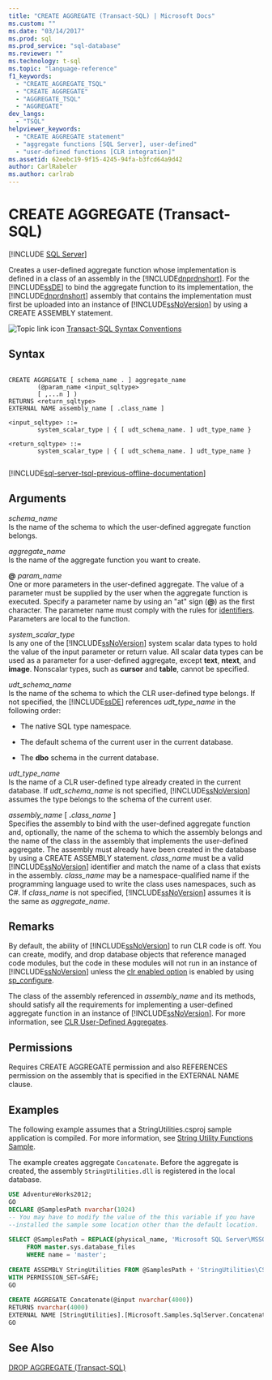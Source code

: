 ```yaml
---
title: "CREATE AGGREGATE (Transact-SQL) | Microsoft Docs"
ms.custom: ""
ms.date: "03/14/2017"
ms.prod: sql
ms.prod_service: "sql-database"
ms.reviewer: ""
ms.technology: t-sql
ms.topic: "language-reference"
f1_keywords: 
  - "CREATE_AGGREGATE_TSQL"
  - "CREATE AGGREGATE"
  - "AGGREGATE_TSQL"
  - "AGGREGATE"
dev_langs: 
  - "TSQL"
helpviewer_keywords: 
  - "CREATE AGGREGATE statement"
  - "aggregate functions [SQL Server], user-defined"
  - "user-defined functions [CLR integration]"
ms.assetid: 62eebc19-9f15-4245-94fa-b3fcd64a9d42
author: CarlRabeler
ms.author: carlrab
---
```

# CREATE AGGREGATE (Transact-SQL)
[!INCLUDE [SQL Server](../../includes/applies-to-version/sqlserver.md)]

  Creates a user-defined aggregate function whose implementation is defined in a class of an assembly in the [!INCLUDE[dnprdnshort](../../includes/dnprdnshort-md.md)]. For the [!INCLUDE[ssDE](../../includes/ssde-md.md)] to bind the aggregate function to its implementation, the [!INCLUDE[dnprdnshort](../../includes/dnprdnshort-md.md)] assembly that contains the implementation must first be uploaded into an instance of [!INCLUDE[ssNoVersion](../../includes/ssnoversion-md.md)] by using a CREATE ASSEMBLY statement.  
  
 ![Topic link icon](../../database-engine/configure-windows/media/topic-link.gif "Topic link icon") [Transact-SQL Syntax Conventions](../../t-sql/language-elements/transact-sql-syntax-conventions-transact-sql.md)  
  
## Syntax  
  
```syntaxsql
  
CREATE AGGREGATE [ schema_name . ] aggregate_name  
        (@param_name <input_sqltype>   
        [ ,...n ] )  
RETURNS <return_sqltype>  
EXTERNAL NAME assembly_name [ .class_name ]  
  
<input_sqltype> ::=  
        system_scalar_type | { [ udt_schema_name. ] udt_type_name }  
  
<return_sqltype> ::=  
        system_scalar_type | { [ udt_schema_name. ] udt_type_name }  
  
```  
  
[!INCLUDE[sql-server-tsql-previous-offline-documentation](../../includes/sql-server-tsql-previous-offline-documentation.md)]

## Arguments
 *schema_name*  
 Is the name of the schema to which the user-defined aggregate function belongs.  
  
 *aggregate_name*  
 Is the name of the aggregate function you want to create.  
  
 **@** _param_name_  
 One or more parameters in the user-defined aggregate. The value of a parameter must be supplied by the user when the aggregate function is executed. Specify a parameter name by using an "at" sign (**@**) as the first character. The parameter name must comply with the rules for [identifiers](../../relational-databases/databases/database-identifiers.md). Parameters are local to the function.  
  
 *system_scalar_type*  
 Is any one of the [!INCLUDE[ssNoVersion](../../includes/ssnoversion-md.md)] system scalar data types to hold the value of the input parameter or return value. All scalar data types can be used as a parameter for a user-defined aggregate, except **text**, **ntext**, and **image**. Nonscalar types, such as **cursor** and **table**, cannot be specified.  
  
 *udt_schema_name*  
 Is the name of the schema to which the CLR user-defined type belongs. If not specified, the [!INCLUDE[ssDE](../../includes/ssde-md.md)] references *udt_type_name* in the following order:  
  
-   The native SQL type namespace.  
  
-   The default schema of the current user in the current database.  
  
-   The **dbo** schema in the current database.  
  
 *udt_type_name*  
 Is the name of a CLR user-defined type already created in the current database. If *udt_schema_name* is not specified, [!INCLUDE[ssNoVersion](../../includes/ssnoversion-md.md)] assumes the type belongs to the schema of the current user.  
  
 *assembly_name* [ **.**_class_name_ ]  
 Specifies the assembly to bind with the user-defined aggregate function and, optionally, the name of the schema to which the assembly belongs and the name of the class in the assembly that implements the user-defined aggregate. The assembly must already have been created in the database by using a CREATE ASSEMBLY statement. *class_name* must be a valid [!INCLUDE[ssNoVersion](../../includes/ssnoversion-md.md)] identifier and match the name of a class that exists in the assembly. *class_name* may be a namespace-qualified name if the programming language used to write the class uses namespaces, such as C#. If *class_name* is not specified, [!INCLUDE[ssNoVersion](../../includes/ssnoversion-md.md)] assumes it is the same as *aggregate_name*.  
  
## Remarks  
 By default, the ability of [!INCLUDE[ssNoVersion](../../includes/ssnoversion-md.md)] to run CLR code is off. You can create, modify, and drop database objects that reference managed code modules, but the code in these modules will not run in an instance of [!INCLUDE[ssNoVersion](../../includes/ssnoversion-md.md)] unless the [clr enabled option](../../database-engine/configure-windows/clr-enabled-server-configuration-option.md) is enabled by using [sp_configure](../../relational-databases/system-stored-procedures/sp-configure-transact-sql.md).  
  
 The class of the assembly referenced in *assembly_name* and its methods, should satisfy all the requirements for implementing a user-defined aggregate function in an instance of [!INCLUDE[ssNoVersion](../../includes/ssnoversion-md.md)]. For more information, see [CLR User-Defined Aggregates](../../relational-databases/clr-integration-database-objects-user-defined-functions/clr-user-defined-aggregates.md).  
  
## Permissions  
 Requires CREATE AGGREGATE permission and also REFERENCES permission on the assembly that is specified in the EXTERNAL NAME clause.  
  
## Examples  
 The following example assumes that a StringUtilities.csproj sample application is compiled. For more information, see [String Utility Functions Sample](https://msdn.microsoft.com/library/9623013f-15f1-4614-8dac-1155e57c880c).  
  
 The example creates aggregate `Concatenate`. Before the aggregate is created, the assembly `StringUtilities.dll` is registered in the local database.  
  
```sql  
USE AdventureWorks2012;  
GO  
DECLARE @SamplesPath nvarchar(1024)  
-- You may have to modify the value of the this variable if you have  
--installed the sample some location other than the default location.  
  
SELECT @SamplesPath = REPLACE(physical_name, 'Microsoft SQL Server\MSSQL13.MSSQLSERVER\MSSQL\DATA\master.mdf', 'Microsoft SQL Server\130\Samples\Engine\Programmability\CLR\')   
     FROM master.sys.database_files   
     WHERE name = 'master';  
  
CREATE ASSEMBLY StringUtilities FROM @SamplesPath + 'StringUtilities\CS\StringUtilities\bin\debug\StringUtilities.dll'  
WITH PERMISSION_SET=SAFE;  
GO  
  
CREATE AGGREGATE Concatenate(@input nvarchar(4000))  
RETURNS nvarchar(4000)  
EXTERNAL NAME [StringUtilities].[Microsoft.Samples.SqlServer.Concatenate];  
GO  
```  
  
## See Also  
 [DROP AGGREGATE &#40;Transact-SQL&#41;](../../t-sql/statements/drop-aggregate-transact-sql.md)  
  
  
